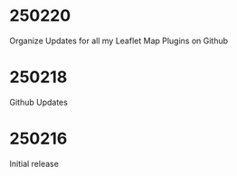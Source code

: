 # 250220

Organize Updates for all my Leaflet Map Plugins on Github

# 250218

Github Updates

# 250216

Initial release
